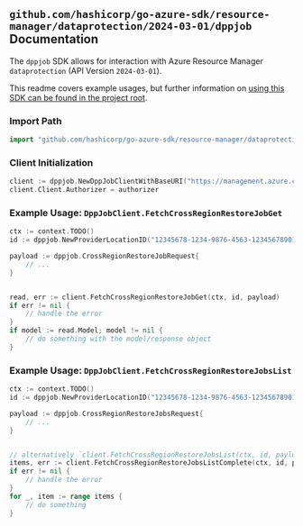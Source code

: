 
## `github.com/hashicorp/go-azure-sdk/resource-manager/dataprotection/2024-03-01/dppjob` Documentation

The `dppjob` SDK allows for interaction with Azure Resource Manager `dataprotection` (API Version `2024-03-01`).

This readme covers example usages, but further information on [using this SDK can be found in the project root](https://github.com/hashicorp/go-azure-sdk/tree/main/docs).

### Import Path

```go
import "github.com/hashicorp/go-azure-sdk/resource-manager/dataprotection/2024-03-01/dppjob"
```


### Client Initialization

```go
client := dppjob.NewDppJobClientWithBaseURI("https://management.azure.com")
client.Client.Authorizer = authorizer
```


### Example Usage: `DppJobClient.FetchCrossRegionRestoreJobGet`

```go
ctx := context.TODO()
id := dppjob.NewProviderLocationID("12345678-1234-9876-4563-123456789012", "example-resource-group", "location")

payload := dppjob.CrossRegionRestoreJobRequest{
	// ...
}


read, err := client.FetchCrossRegionRestoreJobGet(ctx, id, payload)
if err != nil {
	// handle the error
}
if model := read.Model; model != nil {
	// do something with the model/response object
}
```


### Example Usage: `DppJobClient.FetchCrossRegionRestoreJobsList`

```go
ctx := context.TODO()
id := dppjob.NewProviderLocationID("12345678-1234-9876-4563-123456789012", "example-resource-group", "location")

payload := dppjob.CrossRegionRestoreJobsRequest{
	// ...
}


// alternatively `client.FetchCrossRegionRestoreJobsList(ctx, id, payload, dppjob.DefaultFetchCrossRegionRestoreJobsListOperationOptions())` can be used to do batched pagination
items, err := client.FetchCrossRegionRestoreJobsListComplete(ctx, id, payload, dppjob.DefaultFetchCrossRegionRestoreJobsListOperationOptions())
if err != nil {
	// handle the error
}
for _, item := range items {
	// do something
}
```
